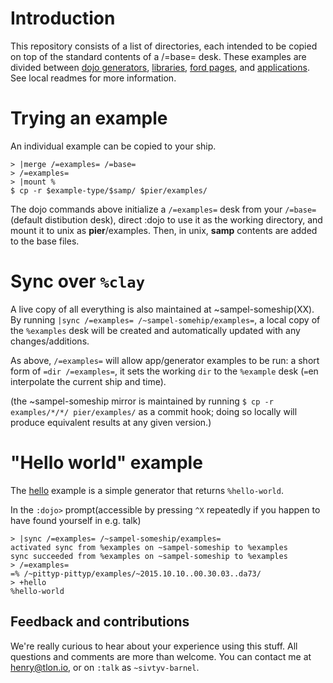 # Introduction

This repository consists of a list of directories, each intended to be copied on
top of the standard contents of a /=base= desk. These examples are divided
between [dojo generators](dojo), [libraries](libs), [ford pages](ford), and
[applications](gall). See local readmes for more information.

# Trying an example

An individual example can be copied to your ship.
```shell
> |merge /=examples= /=base=
> /=examples=
> |mount %
$ cp -r $example-type/$samp/ $pier/examples/
```

The dojo commands above initialize a `/=examples=` desk from your
`/=base=`(default distibution desk), direct :dojo to use it as the working
directory, and mount it to unix as __pier__/examples. Then, in unix, __samp__
contents are added to the base files.

# Sync over `%clay`

A live copy of all everything is also maintained at ~sampel-someship(XX). By
running `|sync /=examples= /~sampel-somehip/examples=`, a local copy of the
`%examples` desk will be created and automatically updated with any
changes/additions.

As above, `/=examples=` will allow app/generator examples to be run: a short
form of `=dir /=examples=`, it sets the working `dir` to the `%example` desk 
(`=`en interpolate the current ship and time).

(the ~sampel-someship mirror is maintained by running
`$ cp -r examples/*/*/ pier/examples/` as a commit hook; doing so locally will
produce equivalent results at any given version.)

# "Hello world" example

The [hello](tree/master/hello) example is a simple generator that returns
`%hello-world`.

In the `:dojo>` prompt(accessible by pressing `^X` repeatedly if you happen to have found yourself in e.g. talk)
```hoon
> |sync /=examples= /~sampel-someship/examples=
activated sync from %examples on ~sampel-someship to %examples
sync succeeded from %examples on ~sampel-someship to %examples
> /=examples=
=% /~pittyp-pittyp/examples/~2015.10.10..00.30.03..da73/
> +hello
%hello-world
```

## Feedback and contributions

We're really curious to hear about your experience using this stuff. All questions and comments are more than welcome. You can contact me at henry@tlon.io, or on `:talk` as `~sivtyv-barnel`.
